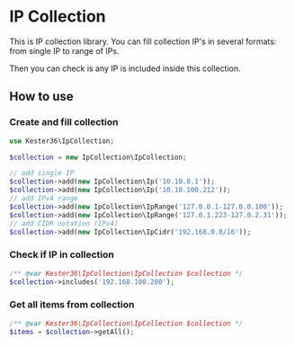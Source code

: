 # IP Collection
This is IP collection library. You can fill collection IP's in several formats:
from single IP to range of IPs.

Then you can check is any IP is included inside this collection.

## How to use
### Create and fill collection
```php
use Kester36\IpCollection;

$collection = new IpCollection\IpCollection;

// add single IP
$collection->add(new IpCollection\Ip('10.10.0.1'));
$collection->add(new IpCollection\Ip('10.10.100.212'));
// add IPv4 range
$collection->add(new IpCollection\IpRange('127.0.0.1-127.0.0.100'));
$collection->add(new IpCollection\IpRange('127.0.1.223-127.0.2.31'));
// add CIDR notation (IPv4)
$collection->add(new IpCollection\IpCidr('192.168.0.0/16'));
```

### Check if IP in collection
```php
/** @var Kester36\IpCollection\IpCollection $collection */
$collection->includes('192.168.100.200');
```

### Get all items from collection
```php
/** @var Kester36\IpCollection\IpCollection $collection */
$items = $collection->getAll();
```
